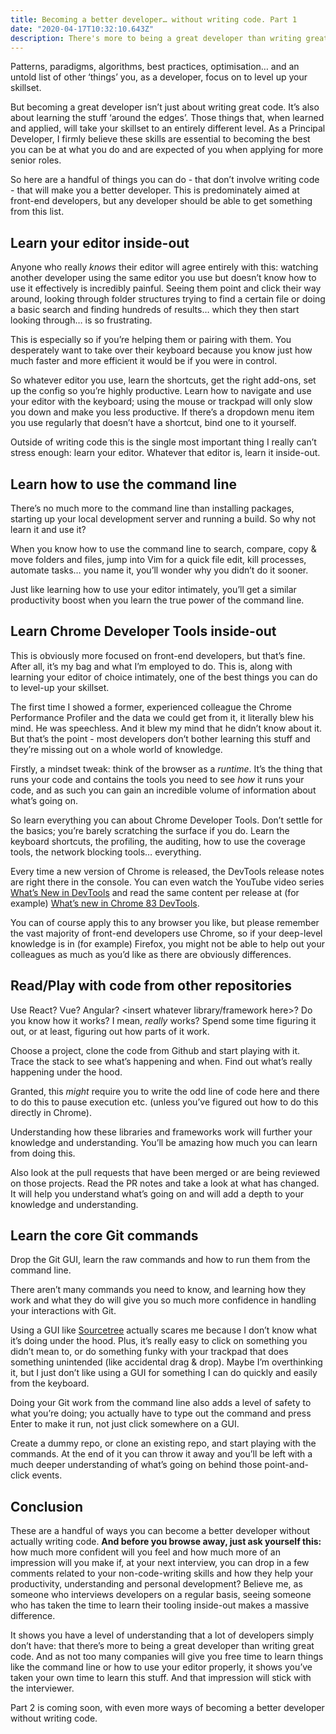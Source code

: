 ```yaml
---
title: Becoming a better developer… without writing code. Part 1
date: "2020-04-17T10:32:10.643Z"
description: There's more to being a great developer than writing great code. Here are 5 ways to become a better developer that don't involve writing code.
---
```


Patterns, paradigms, algorithms, best practices, optimisation… and an untold list of other ‘things’ you, as a developer, focus on to level up your skillset. 

But becoming a great developer isn’t just about writing great code. It’s also about learning the stuff ‘around the edges’. Those things that, when learned and applied, will take your skillset to an entirely different level. As a Principal Developer, I firmly believe these skills are essential to becoming the best you can be at what you do and are expected of you when applying for more senior roles.

So here are a handful of things you can do - that don’t involve writing code - that will make you a better developer. This is predominately aimed at front-end developers, but any developer should be able to get something from this list.

## Learn your editor inside-out
Anyone who really _knows_ their editor will agree entirely with this: watching another developer using the same editor you use but doesn’t know how to use it effectively is incredibly painful. Seeing them point and click their way around, looking through folder structures trying to find a certain file or doing a basic search and finding hundreds of results… which they then start looking through… is so frustrating.

This is especially so if you’re helping them or pairing with them. You desperately want to take over their keyboard because you know just how much faster and more efficient it would be if you were in control.

So whatever editor you use, learn the shortcuts, get the right add-ons, set up the config so you’re highly productive. Learn how to navigate and use your editor with the keyboard; using the mouse or trackpad will only slow you down and make you less productive. If there’s a dropdown menu item you use regularly that doesn’t have a shortcut, bind one to it yourself.

Outside of writing code this is the single most important thing I really can’t stress enough: learn your editor. Whatever that editor is, learn it inside-out.

## Learn how to use the command line
There’s no much more to the command line than installing packages, starting up your local development server and running a build. So why not learn it and use it?

When you know how to use the command line to search, compare, copy & move folders and files, jump into Vim for a quick file edit, kill processes, automate tasks… you name it, you’ll wonder why you didn’t do it sooner.

Just like learning how to use your editor intimately, you’ll get a similar productivity boost when you learn the true power of the command line.

## Learn Chrome Developer Tools inside-out
This is obviously more focused on front-end developers, but that’s fine. After all, it’s my bag and what I’m employed to do. This is, along with learning your editor of choice intimately, one of the best things you can do to level-up your skillset. 

The first time I showed a former, experienced colleague the Chrome Performance Profiler and the data we could get from it, it literally blew his mind. He was speechless. And it blew my mind that he didn’t know about it. But that’s the point - most developers don’t bother learning this stuff and they’re missing out on a whole world of knowledge.

Firstly, a mindset tweak: think of the browser as a _runtime_. It’s the thing that runs your code and contains the tools you need to see _how_ it runs your code, and as such you can gain an incredible volume of information about what’s going on.

So learn everything you can about Chrome Developer Tools. Don’t settle for the basics; you’re barely scratching the surface if you do.  Learn the keyboard shortcuts, the profiling, the auditing, how to use the coverage tools, the network blocking tools… everything.

Every time a new version of Chrome is released, the DevTools release notes are right there in the console. You can even watch the YouTube video series [What’s New in DevTools](https://www.youtube.com/playlist?list=PLNYkxOF6rcIBDSojZWBv4QJNoT4GNYzQD) and read the same content per release at (for example) [What’s new in Chrome 83 DevTools](https://developers.google.com/web/updates/2020/03/devtools).

You can of course apply this to any browser you like, but please remember the vast majority of front-end developers use Chrome, so if your deep-level knowledge is in (for example) Firefox, you might not be able to help out your colleagues as much as you’d like as there are obviously differences.

## Read/Play with code from other repositories
Use React? Vue? Angular? \<insert whatever library/framework here\>? Do you know how it works? I mean, _really_ works? Spend some time figuring it out, or at least, figuring out how parts of it work.

Choose a project, clone the code from Github and start playing with it. Trace the stack to see what’s happening and when. Find out what’s really happening under the hood.

Granted, this _might_ require you to write the odd line of code here and there to do this to pause execution etc. (unless you’ve figured out how to do this directly in Chrome).

Understanding how these libraries and frameworks work will further your knowledge and understanding. You’ll be amazing how much you can learn from doing this.

Also look at the pull requests that have been merged or are being reviewed on those projects. Read the PR notes and take a look at what has changed. It will help you understand what’s going on and will add a depth to your knowledge and understanding.

## Learn the core Git commands
Drop the Git GUI, learn the raw commands and how to run them from the command line.

There aren’t many commands you need to know, and learning how they work and what they do will give you so much more confidence in handling your interactions with Git.

Using a GUI like [Sourcetree](https://www.sourcetreeapp.com/) actually scares me because I don’t know what it’s doing under the hood. Plus, it’s really easy to click on something you didn’t mean to, or do something funky with your trackpad that does something unintended (like accidental drag & drop). Maybe I’m overthinking it, but I just don’t like using a GUI for something I can do quickly and easily from the keyboard.

Doing your Git work from the command line also adds a level of safety to what you’re doing; you actually have to type out the command and press Enter to make it run, not just click somewhere on a GUI.

Create a dummy repo, or clone an existing repo, and start playing with the commands. At the end of it you can throw it away and you’ll be left with a much deeper understanding of what’s going on behind those point-and-click events.

## Conclusion
These are a handful of ways you can become a better developer without actually writing code. **And before you browse away, just ask yourself this:** how much more confident will you feel and how much more of an impression will you make if, at your next interview, you can drop in a few comments related to your non-code-writing skills and how they help your productivity, understanding and personal development? Believe me, as someone who interviews developers on a regular basis, seeing someone who has taken the time to learn their tooling inside-out makes a massive difference.

It shows you have a level of understanding that a lot of developers simply don’t have: that there’s more to being a great developer than writing great code. And as not too many companies will give you free time to learn things like the command line or how to use your editor properly, it shows you’ve taken your own time to learn this stuff. And that impression will stick with the interviewer.

Part 2 is coming soon, with even more ways of becoming a better developer without writing code.